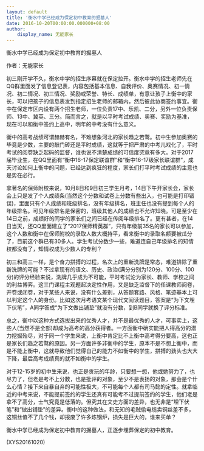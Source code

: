 ```yaml
---
layout: default
title: '衡水中学已经成为保定初中教育的掘墓人'
date: 2016-10-20T00:00:00.000000+08:00
author:
    display_name: 无能家长
---
```


衡水中学已经成为保定初中教育的掘墓人

作者：无能家长

初三刚开学不久，衡水中学的招生序幕就在保定拉开。衡水中学的招生老师先在QQ群里面发了信息登记表，内容包括基本信息、自我评价、奥赛情况、初一情况、初二情况、初三情况、奖励或荣誉、特长、成绩单，有意让孩子上衡中的家长，可以把孩子的信息表发到指定招生老师的邮箱内，然后彼此协商签约事宜。衡中在保定市区内设有两个招生老师，一位负责17中、乐凯、二分，另外一位负责保师、13中、冀英、三分。简而言之，就是以平时考试成绩、奥赛、奖励为基准，现在可以和衡中签约上高中，明年的中考没有什么意义。

衡中的高考战绩可谓赫赫有名，不难想象河北的家长趋之若鹜。初中生参加奥赛的毕竟是少数，主要的敲门砖还是平时成绩，这就等于把严肃的中考儿戏化了，平时考试的阅卷缺乏起码的监督，谁也说不清楚成绩的可信度究竟有多大。对于2017届毕业生，在QQ里面有“衡中16-17保定联谊群”和“衡中16-17级家长联谊群”，成天讨论如何上衡中的问题，已经达到疯狂的程度，家长们打平时考试成绩的主意也是势在必行。

拿著名的保师附校来说，10月8日和9日初三学生月考，14日下午开家长会，家长会上只是发了个人成绩条(当然这个分数和试卷上分数有些出入，也可能是打印错误)，里面只有个人成绩和班级排名，没有年级排名，班主任也没有提到每个人的年级排名。可见年级排名是保密的，班级其他人的成绩也不允许知晓。可是至少在14日之前，成绩好的同学的家长们之间已经在传阅年级排名了。更有甚者，在14日当天，还QQ里面建立了“2017保师精英群”，只有年级前35名的家长可以参加，这个人数和衡中在保师附校的录取人数大概持平，看来衡中的录取名额要被瓜分了，目前这个群已有30多人。学生考试分数少一些，难道连自己年级排名的知情权都没有了，知情权成为少数人的专利？

初三和高三一样，是个奋力拼搏的过程，名次上的重新洗牌是常态，难道排除了重新洗牌的可能？不过拿现有的语文、历史、政治(满分分别为120分、100分、100分)的评分经验来说，洗牌几乎成为不可能，平时考试沦为家长、教师、学校之间的利益博弈。这三门课程主观题起决定性作用，又是缺乏监督下的任课教师阅卷，开卷或闭卷，对于某些人来说，没有什么差别，从答题套路、风格、笔迹基本上可以判定这个人的身份。比如这次月考语文某个现代文阅读题目，答案是“为下文埋下伏笔”，A同学答成“为下文做出铺垫”就没有分数，到B同学就换了评分标准。

总之，衡中以这种方式选拔出来的优秀人才，并不是最优秀的人才，可事实上，这些人(当然不是全部)却成为高考的高分获得者。一方面衡中确实能把人得高分的潜力挖掘殆尽，对于同一个学生来说，上衡中肯定比不上衡中高考得分要高，这也正是家长们趋之若鹜的原因。另一方面许多非衡中的学生，原本不是不想上衡中，而是不能上衡中，这就导致他们觉得自己的能力不如衡中的学生，拼搏的劲头也大大下降，最后高考成绩真的就不如衡中的学生。

对于12-15岁的初中生来说，也正是贪玩的年龄，只要想一想，他或她努力了，也尽力了，但老是考不上分数，也是批评的对象，至少不是表扬的对象，那会是个什么心情？接下来自暴自弃的可能性极大，不可能每个人都有司马懿的定性。就拿临近的中考来说，不能提前签约的学生还真有可能考不过提前签约的学生，他们老是拿不了高分，士气究竟是低落的。但究其在文史方面的差异，也无非是“埋下伏笔”和“做出铺垫”的差异。衡中的这种做法，和无知的毛贼偷电缆卖铜丝差不多，这铜丝值不了几个钱，却报废了许多炼钢炉，损失是巨大的，谁来买单？

衡水中学已经成为保定初中教育的掘墓人，正逐步埋葬保定的初中教育。

(XYS20161020)

